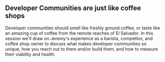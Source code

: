 ## Developer Communities are just like coffee shops
Developer communities should smell like freshly ground coffee, or taste like an amazing cup of coffee from the remote reaches of El Salvador. In this session we'll draw on Jeremy's experience as a barista, competitor, and coffee shop owner to discuss what makes developer communities so unique, how you reach out to them and/or build them, and how to measure their viability and health.
